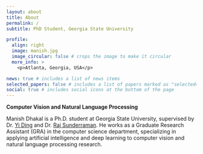 ```yaml
---
layout: about
title: About
permalink: /
subtitle: PhD Student, Georgia State University

profile:
  align: right
  image: manish.jpg
  image_circular: false # crops the image to make it circular
  more_info: >
    <p>Atlanta, Georgia, USA</p>

news: true # includes a list of news items
selected_papers: false # includes a list of papers marked as "selected={true}"
social: true # includes social icons at the bottom of the page
---
```


<b>Computer Vision and Natural Language Processing</b>

Manish Dhakal is a Ph.D. student at Georgia State University, supervised by Dr. <a alt="dr_ding" href="https://ding1.com">Yi Ding</a> and Dr. <a alt="dr_raj" href="https://tinman.cs.gsu.edu/~raj/">Raj Sunderraman</a>. He works as a Graduate Research Assistant (GRA) in the computer science department, specializing in applying artificial intelligence and deep learning to computer vision and natural language processing research.